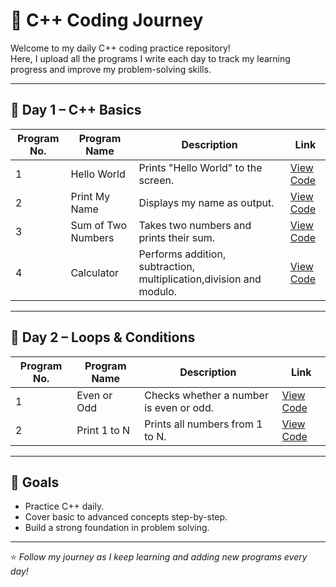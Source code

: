 # 🚀 C++ Coding Journey

Welcome to my daily C++ coding practice repository!  
Here, I upload all the programs I write each day to track my learning progress and improve my problem-solving skills.

---

## 📅 Day 1 – C++ Basics

| Program No. | Program Name | Description | Link |
|-------------|--------------|-------------|------|
| 1 | Hello World | Prints "Hello World" to the screen. | [View Code](Day1/main.cpp) |
| 2 | Print My Name | Displays my name as output. | [View Code](Day1/program2.cpp) |
| 3 | Sum of Two Numbers | Takes two numbers and prints their sum. | [View Code](Day1/program3.cpp) |
| 4 | Calculator | Performs addition, subtraction, multiplication,division and modulo. | [View Code](Day1/program4.cpp) |

---

## 📅 Day 2 – Loops & Conditions

| Program No. | Program Name | Description | Link |
|-------------|--------------|-------------|------|
| 1 | Even or Odd | Checks whether a number is even or odd. | [View Code](Day2/evenOdd.cpp) |
| 2 | Print 1 to N | Prints all numbers from 1 to N. | [View Code](Day2/print1toN.cpp) |

---

## 📌 Goals
- Practice C++ daily.
- Cover basic to advanced concepts step-by-step.
- Build a strong foundation in problem solving.

---

⭐ *Follow my journey as I keep learning and adding new programs every day!*
